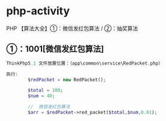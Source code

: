 # php-activity
PHP 【算法大全】①：微信发红包算法     /    ②：抽奖算法

## ①：1001[微信发红包算法]

````php
ThinkPhp5.1 文件放置位置：（app\common\service\RedPacket.php）

执行:
        $redPacket = new RedPacket();

        $total = 100;
        $num = 40;

        //  微信发红包算法
    	$arr = $redPacket->red_packet($total,$num,0.01);

````